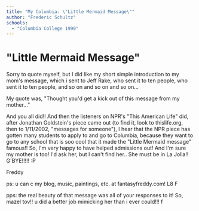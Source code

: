 ```yaml
---
title: "My Columbia: \"Little Mermaid Message\""
author: "Frederic Schultz"
schools:
  - "Columbia College 1990"
---
```


# "Little Mermaid Message"

Sorry to quote myself, but I did like my short simple introduction to my mom's message, which i sent to Jeff Rake, who sent it to ten people, who sent it to ten people, and so on and so on and so on...

My quote was, "Thought you'd get a kick out of this message from my mother..."

And you all did!!   And then the listeners on NPR's "This American Life" did, after Jonathan Goldstein's piece came out (to find it, look to thislife.org, then to 1/11/2002, "messages for someone"),  I hear that the NPR piece has gotten many students to apply to and go to Columbia, because they want to go to any school that is soo cool that it made the "Little Mermaid message" famous!!  So, I'm very happy to have helped admissions out!  And I'm sure my mother is too!  I'd ask her, but I can't find her.. She must be in La Jolla!!  G'BYE!!!!!  :P

Freddy

ps: u can c my blog, music, paintings, etc. at fantasyfreddy.com! L8   F

pps: the real beauty of that message was all of your responses to it!  So, mazel tov!!  u did a better job mimicking her than i ever could!!!  f

